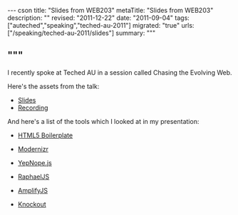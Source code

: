 --- cson
title: "Slides from WEB203"
metaTitle: "Slides from WEB203"
description: ""
revised: "2011-12-22"
date: "2011-09-04"
tags: ["auteched","speaking","teched-au-2011"]
migrated: "true"
urls: ["/speaking/teched-au-2011/slides"]
summary: """

"""
---
I recently spoke at Teched AU in a session called Chasing the Evolving Web.

Here's the assets from the talk:

- [Slides][1]
- [Recording][2]

And here's a list of the tools which I looked at in my presentation:

- [HTML5 Boilerplate][3]
- [Modernizr][4]
- [YepNope.js][5]
- [RaphaelJS][6]
- [AmplifyJS][7]
- [Knockout][8]


  [1]: http://www.aaron-powell.com/get/presentations/auteched/WEB203_Powell.pptx
  [2]: http://channel9.msdn.com/Events/TechEd/Australia/Tech-Ed-Australia-2011/web203
  [3]: http://h5bp.com
  [4]: http://modernizr.com
  [5]: http://yepnopejs.com
  [6]: http://raphaeljs.com
  [7]: http://amplifyjs.com
  [8]: http://knockoutjs.com